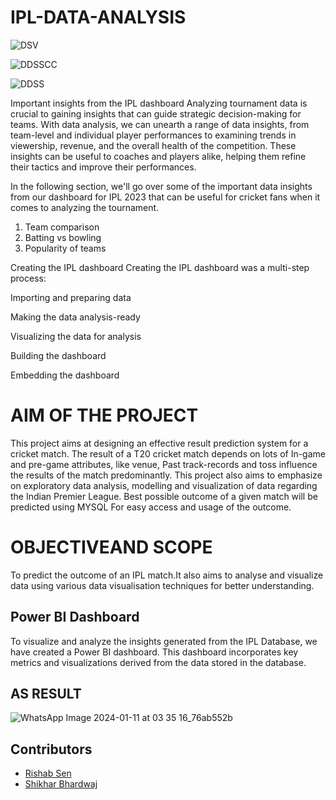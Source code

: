 # IPL-DATA-ANALYSIS
![DSV](https://github.com/Riku1014/IPL-dataset-06/assets/151837914/e55cea9f-5509-4c95-9774-2e213a9fafd8)

![DDSSCC](https://github.com/Riku1014/IPL-dataset-06/assets/151837914/3de56455-b6a4-406c-a771-fce14aac3e3a) 

![DDSS](https://github.com/Riku1014/IPL-dataset-06/assets/151837914/c9c7dcfb-08e8-488d-9e75-f5990393e8b4)






Important insights from the IPL  dashboard
Analyzing tournament data is crucial to gaining insights that can guide strategic decision-making for teams. With data analysis, we can unearth a range of data insights, from team-level and individual player performances to examining trends in viewership, revenue, and the overall health of the competition. These insights can be useful to coaches and players alike, helping them refine their tactics and improve their performances.

In the following section, we'll go over some of the important data insights from our dashboard for IPL 2023 that can be useful for cricket fans when it comes to analyzing the tournament.
1. Team comparison
2. Batting vs bowling
3. Popularity of teams

Creating the IPL  dashboard
Creating the IPL dashboard was a multi-step process:

Importing and preparing data

Making the data analysis-ready

Visualizing the data for analysis

Building the dashboard

Embedding the dashboard
#  AIM OF THE PROJECT
This project aims at designing an effective result prediction system for a cricket match. The
result of a T20 cricket match depends on lots of In-game and pre-game attributes, like
venue, Past track-records and toss influence the results of the match predominantly. This
project also aims to emphasize on exploratory data analysis, modelling and visualization of
data regarding the Indian Premier League. Best possible outcome of a given match will be
predicted using MYSQL For easy access and usage of the outcome.

# OBJECTIVEAND SCOPE
To predict the outcome of an IPL match.It also aims to analyse and visualize data using
various data visualisation techniques for better understanding.

## Power BI Dashboard

To visualize and analyze the insights generated from the IPL Database, we have created a Power BI dashboard. This dashboard incorporates key metrics and visualizations derived from the data stored in the database.

## AS RESULT
![WhatsApp Image 2024-01-11 at 03 35 16_76ab552b](https://github.com/Riku1014/IPL-dataset-06/assets/151837914/48bd2d07-e800-406e-9fad-fbf8e1c95568)


## Contributors
- <a href="https://github.com/Riku1014"> Rishab Sen</a>
- <a href="https://github.com/Shikharrbhardwajj"> Shikhar Bhardwaj</a>






